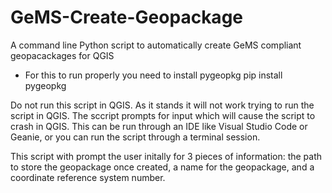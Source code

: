 # GeMS-Create-Geopackage
A command line Python script to automatically create GeMS compliant geopacackages for QGIS

* For this to run properly you need to install pygeopkg
pip install pygeopkg

Do not run this script in QGIS. As it stands it will not work trying to run the script in QGIS. The sccript prompts for input which will cause the script 
to crash in QGIS. This can be run through an IDE like Visual Studio Code or Geanie, or you can run the script through a terminal session.

This script with prompt the user initally for 3 pieces of information: the path to store the geopackage once created, a name for the geopackage, 
and a coordinate reference system number. 
